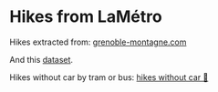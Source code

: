 # Hikes from LaMétro

Hikes extracted from: [grenoble-montagne.com](https://www.grenoble-montagne.com)

And this [dataset](https://www.data.gouv.fr/fr/datasets/r/6404a8f4-e61f-4b79-93d1-e4bd71dedc26).

Hikes without car by tram or bus: [hikes without car 🚗](NoCar/README.md)